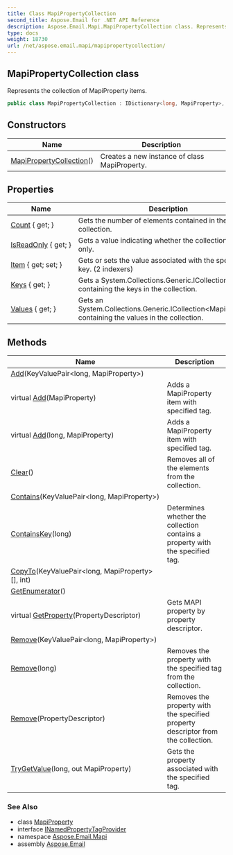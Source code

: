 ```yaml
---
title: Class MapiPropertyCollection
second_title: Aspose.Email for .NET API Reference
description: Aspose.Email.Mapi.MapiPropertyCollection class. Represents the collection of MapiProperty items
type: docs
weight: 18730
url: /net/aspose.email.mapi/mapipropertycollection/
---
```

## MapiPropertyCollection class

Represents the collection of MapiProperty items.

```csharp
public class MapiPropertyCollection : IDictionary<long, MapiProperty>, INamedPropertyTagProvider
```

## Constructors

| Name | Description |
| --- | --- |
| [MapiPropertyCollection](mapipropertycollection/)() | Creates a new instance of class MapiProperty. |

## Properties

| Name | Description |
| --- | --- |
| [Count](../../aspose.email.mapi/mapipropertycollection/count/) { get; } | Gets the number of elements contained in the collection. |
| [IsReadOnly](../../aspose.email.mapi/mapipropertycollection/isreadonly/) { get; } | Gets a value indicating whether the collection is read only. |
| [Item](../../aspose.email.mapi/mapipropertycollection/item/) { get; set; } | Gets or sets the value associated with the specified key. (2 indexers) |
| [Keys](../../aspose.email.mapi/mapipropertycollection/keys/) { get; } | Gets a System.Collections.Generic.ICollection&lt;long&gt; containing the keys in the collection. |
| [Values](../../aspose.email.mapi/mapipropertycollection/values/) { get; } | Gets an System.Collections.Generic.ICollection&lt;MapiProperty&gt; containing the values in the collection. |

## Methods

| Name | Description |
| --- | --- |
| [Add](../../aspose.email.mapi/mapipropertycollection/add/#add_2)(KeyValuePair&lt;long, MapiProperty&gt;) |  |
| virtual [Add](../../aspose.email.mapi/mapipropertycollection/add/#add)(MapiProperty) | Adds a MapiProperty item with specified tag. |
| virtual [Add](../../aspose.email.mapi/mapipropertycollection/add/#add_1)(long, MapiProperty) | Adds a MapiProperty item with specified tag. |
| [Clear](../../aspose.email.mapi/mapipropertycollection/clear/)() | Removes all of the elements from the collection. |
| [Contains](../../aspose.email.mapi/mapipropertycollection/contains/)(KeyValuePair&lt;long, MapiProperty&gt;) |  |
| [ContainsKey](../../aspose.email.mapi/mapipropertycollection/containskey/)(long) | Determines whether the collection contains a property with the specified tag. |
| [CopyTo](../../aspose.email.mapi/mapipropertycollection/copyto/)(KeyValuePair&lt;long, MapiProperty&gt;[], int) |  |
| [GetEnumerator](../../aspose.email.mapi/mapipropertycollection/getenumerator/)() |  |
| virtual [GetProperty](../../aspose.email.mapi/mapipropertycollection/getproperty/)(PropertyDescriptor) | Gets MAPI property by property descriptor. |
| [Remove](../../aspose.email.mapi/mapipropertycollection/remove/#remove_2)(KeyValuePair&lt;long, MapiProperty&gt;) |  |
| [Remove](../../aspose.email.mapi/mapipropertycollection/remove/#remove_1)(long) | Removes the property with the specified tag from the collection. |
| [Remove](../../aspose.email.mapi/mapipropertycollection/remove/#remove)(PropertyDescriptor) | Removes the property with the specified property descriptor from the collection. |
| [TryGetValue](../../aspose.email.mapi/mapipropertycollection/trygetvalue/)(long, out MapiProperty) | Gets the property associated with the specified tag. |

### See Also

* class [MapiProperty](../mapiproperty/)
* interface [INamedPropertyTagProvider](../inamedpropertytagprovider/)
* namespace [Aspose.Email.Mapi](../../aspose.email.mapi/)
* assembly [Aspose.Email](../../)


